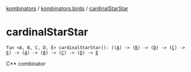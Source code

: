 [kombinators](../index.md) / [kombinators.birds](index.md) / [cardinalStarStar](./cardinal-star-star.md)

# cardinalStarStar

`fun <A, B, C, D, E> cardinalStarStar(): ((`[`A`](cardinal-star-star.md#A)`) -> (`[`B`](cardinal-star-star.md#B)`) -> (`[`D`](cardinal-star-star.md#D)`) -> (`[`C`](cardinal-star-star.md#C)`) -> `[`E`](cardinal-star-star.md#E)`) -> (`[`A`](cardinal-star-star.md#A)`) -> (`[`B`](cardinal-star-star.md#B)`) -> (`[`C`](cardinal-star-star.md#C)`) -> (`[`D`](cardinal-star-star.md#D)`) -> `[`E`](cardinal-star-star.md#E)

C** combinator

